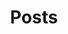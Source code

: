 ---
title: Posts
layout: category
permalink: /categories/Posts/
author_profile: true
taxonomy: Posts
---